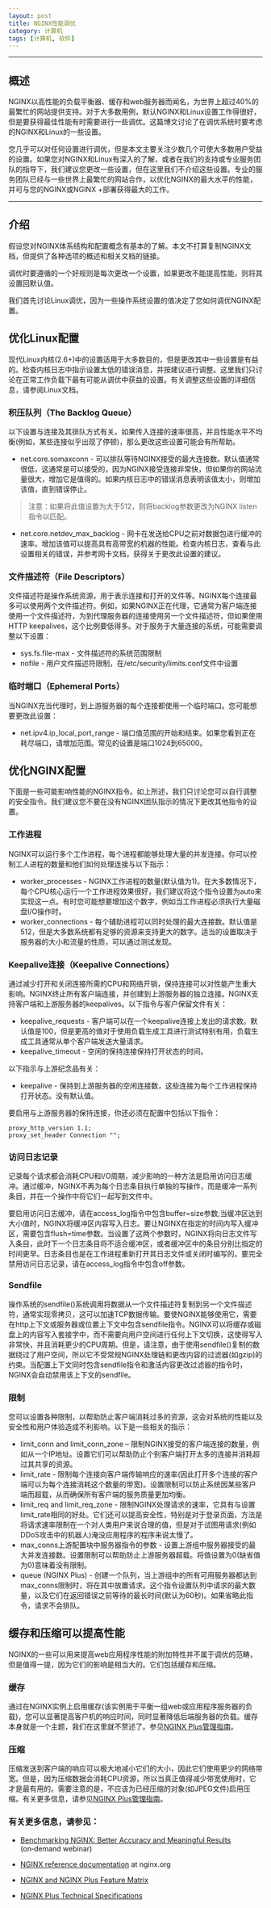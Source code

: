 ```yaml
---
layout: post
title: NGINX性能调优
category: 计算机
tags: [计算机, 软件]
---
```



----------
## 概述
NGINX以高性能的负载平衡器、缓存和web服务器而闻名，为世界上超过40%的最繁忙的网站提供支持。对于大多数用例，默认NGINX和Linux设置工作得很好，但是要获得最佳性能有时需要进行一些调优。这篇博文讨论了在调优系统时要考虑的NGINX和Linux的一些设置。

您几乎可以对任何设置进行调优，但是本文主要关注少数几个可使大多数用户受益的设置。如果您对NGINX和Linux有深入的了解，或者在我们的支持或专业服务团队的指导下，我们建议您更改一些设置，但在这里我们不介绍这些设置。专业的服务团队已经与一些世界上最繁忙的网站合作，以优化NGINX的最大水平的性能，并可与您的NGINX或NGINX +部署获得最大的工作。


----------
## 介绍
假设您对NGINX体系结构和配置概念有基本的了解。本文不打算复制NGINX文档，但提供了各种选项的概述和相关文档的链接。

调优时要遵循的一个好规则是每次更改一个设置，如果更改不能提高性能，则将其设置回默认值。

我们首先讨论Linux调优，因为一些操作系统设置的值决定了您如何调优NGINX配置。

## 优化Linux配置
现代Linux内核(2.6+)中的设置适用于大多数目的，但是更改其中一些设置是有益的。检查内核日志中指示设置太低的错误消息，并按建议进行调整。这里我们只讨论在正常工作负载下最有可能从调优中获益的设置。有关调整这些设置的详细信息，请参阅Linux文档。
### 积压队列（The Backlog Queue）
以下设置与连接及其排队方式有关。如果传入连接的速率很高，并且性能水平不均衡(例如，某些连接似乎出现了停顿)，那么更改这些设置可能会有所帮助。

- net.core.somaxconn - 可以排队等待NGINX接受的最大连接数。默认值通常很低，这通常是可以接受的，因为NGINX接受连接非常快，但如果你的网站流量很大，增加它是值得的。如果内核日志中的错误消息表明该值太小，则增加该值，直到错误停止。
> 注意：如果将此值设置为大于512，则将backlog参数更改为NGINX listen指令以匹配。
- net.core.netdev_max_backlog - 网卡在发送给CPU之前对数据包进行缓冲的速率。增加该值可以提高具有高带宽的机器的性能。检查内核日志，查看与此设置相关的错误，并参考网卡文档，获得关于更改此设置的建议。

### 文件描述符（File Descriptors）
文件描述符是操作系统资源，用于表示连接和打开的文件等。NGINX每个连接最多可以使用两个文件描述符。例如，如果NGINX正在代理，它通常为客户端连接使用一个文件描述符，为到代理服务器的连接使用另一个文件描述符，但如果使用HTTP keepalives，这个比例要低得多。对于服务于大量连接的系统，可能需要调整以下设置：

- sys.fs.file-max - 文件描述符的系统范围限制
- nofile - 用户文件描述符限制，在/etc/security/limits.conf文件中设置

### 临时端口（Ephemeral Ports）
当NGINX充当代理时，到上游服务器的每个连接都使用一个临时端口。您可能想要更改此设置：

- net.ipv4.ip_local_port_range - 端口值范围的开始和结束。如果您看到正在耗尽端口，请增加范围。常见的设置是端口1024到65000。

## 优化NGINX配置
下面是一些可能影响性能的NGINX指令。如上所述，我们只讨论您可以自行调整的安全指令。我们建议您不要在没有NGINX团队指示的情况下更改其他指令的设置。

### 工作进程
NGINX可以运行多个工作进程，每个进程都能够处理大量的并发连接。你可以控制工人进程的数量和他们如何处理连接与以下指示：

- worker_processes - NGINX工作进程的数量(默认值为1)。在大多数情况下，每个CPU核心运行一个工作进程效果很好，我们建议将这个指令设置为auto来实现这一点。有时您可能想要增加这个数字，例如当工作进程必须执行大量磁盘I/O操作时。
- worker_connections - 每个辅助进程可以同时处理的最大连接数。默认值是512，但是大多数系统都有足够的资源来支持更大的数字。适当的设置取决于服务器的大小和流量的性质，可以通过测试发现。

### Keepalive连接（Keepalive Connections）
通过减少打开和关闭连接所需的CPU和网络开销，保持连接可以对性能产生重大影响。NGINX终止所有客户端连接，并创建到上游服务器的独立连接。NGINX支持客户端和上游服务器的keepalives。以下指令与客户保留文件有关：

- keepalive_requests - 客户端可以在一个keepalive连接上发出的请求数。默认值是100，但是更高的值对于使用负载生成工具进行测试特别有用，负载生成工具通常从单个客户端发送大量请求。
- keepalive_timeout - 空闲的保持连接保持打开状态的时间。

以下指示与上游纪念品有关：

- keepalive - 保持到上游服务器的空闲连接数，这些连接为每个工作进程保持打开状态。没有默认值。

要启用与上游服务器的保持连接，你还必须在配置中包括以下指令：

```
proxy_http_version 1.1;
proxy_set_header Connection "";
```

### 访问日志记录
记录每个请求都会消耗CPU和I/O周期，减少影响的一种方法是启用访问日志缓冲。通过缓冲，NGINX不再为每个日志条目执行单独的写操作，而是缓冲一系列条目，并在一个操作中将它们一起写到文件中。

要启用访问日志缓冲，请在access_log指令中包含buffer=size参数;当缓冲区达到大小值时，NGINX将缓冲区内容写入日志。要让NGINX在指定的时间内写入缓冲区，需要包含flush=time参数。当设置了这两个参数时，NGINX将向日志文件写入条目，此时下一个日志条目将不适合缓冲区，或者缓冲区中的条目分别比指定的时间更早。日志条目也是在工作进程重新打开其日志文件或关闭时编写的。要完全禁用访问日志记录，请在access_log指令中包含off参数。

### Sendfile
操作系统的sendfile()系统调用将数据从一个文件描述符复制到另一个文件描述符，通常实现零拷贝，这可以加速TCP数据传输。要使NGINX能够使用它，需要在http上下文或服务器或位置上下文中包含sendfile指令。NGINX可以将缓存或磁盘上的内容写入套接字中，而不需要向用户空间进行任何上下文切换，这使得写入非常快，并且消耗更少的CPU周期。但是，请注意，由于使用sendfile()复制的数据绕过了用户空间，所以它不受常规NGINX处理链和更改内容的过滤器(如gzip)的约束。当配置上下文同时包含sendfile指令和激活内容更改过滤器的指令时，NGINX会自动禁用该上下文的sendfile。

### 限制
您可以设置各种限制，以帮助防止客户端消耗过多的资源，这会对系统的性能以及安全性和用户体验造成不利影响。以下是一些相关的指示：

- limit_conn and limit_conn_zone – 限制NGINX接受的客户端连接的数量，例如从一个IP地址。设置它们可以帮助防止个别客户端打开太多的连接并消耗超过其共享的资源。
- limit_rate - 限制每个连接向客户端传输响应的速率(因此打开多个连接的客户端可以为每个连接消耗这个数量的带宽)。设置限制可以防止系统因某些客户端而超载，从而确保所有客户端的服务质量更加均衡。
- limit_req and limit_req_zone - 限制NGINX处理请求的速率，它具有与设置limit_rate相同的好处。它们还可以提高安全性，特别是对于登录页面，方法是将请求速率限制在一个对人类用户来说合理的值，但是对于试图用请求(例如DDoS攻击中的机器人)淹没应用程序的程序来说太慢了。
- max_conns上游配置块中服务器指令的参数 - 设置上游组中服务器接受的最大并发连接数。设置限制可以帮助防止上游服务器超载。将值设置为0(缺省值为0)意味着没有限制。
- queue (NGINX Plus) - 创建一个队列，当上游组中的所有可用服务器都达到max_conns限制时，将在其中放置请求。这个指令设置队列中请求的最大数量，以及它们在返回错误之前等待的最长时间(默认为60秒)。如果省略此指令，请求不会排队。

## 缓存和压缩可以提高性能
NGINX的一些可以用来提高web应用程序性能的附加特性并不属于调优的范畴，但是值得一提，因为它们的影响是相当大的。它们包括缓存和压缩。

### 缓存
通过在NGINX实例上启用缓存(该实例用于平衡一组web或应用程序服务器的负载)，您可以显著提高客户机的响应时间，同时显著降低后端服务器的负载。缓存本身就是一个主题，我们在这里就不赘述了。参见[NGINX Plus管理指南][1]。

### 压缩
压缩发送到客户端的响应可以极大地减小它们的大小，因此它们使用更少的网络带宽。但是，因为压缩数据会消耗CPU资源，所以当真正值得减少带宽使用时，它才是最有用的。需要注意的是，不应该为已经压缩的对象(如JPEG文件)启用压缩。有关更多信息，请参见[NGINX Plus管理指南][2]。

### 有关更多信息，请参见：

- [Benchmarking NGINX: Better Accuracy and Meaningful Results][3] (on‑demand webinar)
- [NGINX reference documentation][4] at nginx.org
- [NGINX and NGINX Plus Feature Matrix][5]
- [NGINX Plus Technical Specifications][6]


  [1]: https://docs.nginx.com/nginx/admin-guide/content-cache/?_ga=2.269203958.641589372.1589162626-941701426.1589162626
  [2]: https://docs.nginx.com/nginx/admin-guide/content-cache/?_ga=2.269203958.641589372.1589162626-941701426.1589162626
  [3]: https://www.nginx.com/resources/webinars/benchmarking-nginx-better-accuracy-meaningful-results-45-min/
  [4]: https://nginx.org/en/docs/?_ga=2.269203958.641589372.1589162626-941701426.1589162626
  [5]: https://www.nginx.com/products/nginx/#compare-versions
  [6]: https://docs.nginx.com/nginx/technical-specs/?_ga=2.234992774.641589372.1589162626-941701426.1589162626